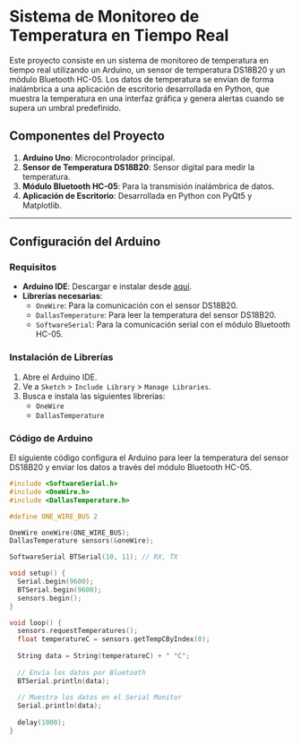 # Sistema de Monitoreo de Temperatura en Tiempo Real

Este proyecto consiste en un sistema de monitoreo de temperatura en tiempo real utilizando un Arduino, un sensor de temperatura DS18B20 y un módulo Bluetooth HC-05. Los datos de temperatura se envían de forma inalámbrica a una aplicación de escritorio desarrollada en Python, que muestra la temperatura en una interfaz gráfica y genera alertas cuando se supera un umbral predefinido.

## Componentes del Proyecto

1. **Arduino Uno**: Microcontrolador principal.
2. **Sensor de Temperatura DS18B20**: Sensor digital para medir la temperatura.
3. **Módulo Bluetooth HC-05**: Para la transmisión inalámbrica de datos.
4. **Aplicación de Escritorio**: Desarrollada en Python con PyQt5 y Matplotlib.

---

## Configuración del Arduino

### Requisitos
- **Arduino IDE**: Descargar e instalar desde [aquí](https://www.arduino.cc/en/software).
- **Librerías necesarias**:
  - `OneWire`: Para la comunicación con el sensor DS18B20.
  - `DallasTemperature`: Para leer la temperatura del sensor DS18B20.
  - `SoftwareSerial`: Para la comunicación serial con el módulo Bluetooth HC-05.

### Instalación de Librerías
1. Abre el Arduino IDE.
2. Ve a `Sketch` > `Include Library` > `Manage Libraries`.
3. Busca e instala las siguientes librerías:
   - `OneWire`
   - `DallasTemperature`

### Código de Arduino
El siguiente código configura el Arduino para leer la temperatura del sensor DS18B20 y enviar los datos a través del módulo Bluetooth HC-05.

```cpp
#include <SoftwareSerial.h>
#include <OneWire.h>
#include <DallasTemperature.h>

#define ONE_WIRE_BUS 2

OneWire oneWire(ONE_WIRE_BUS);
DallasTemperature sensors(&oneWire);

SoftwareSerial BTSerial(10, 11); // RX, TX

void setup() {
  Serial.begin(9600);
  BTSerial.begin(9600);
  sensors.begin();
}

void loop() {
  sensors.requestTemperatures();
  float temperatureC = sensors.getTempCByIndex(0);
  
  String data = String(temperatureC) + " °C";
  
  // Envía los datos por Bluetooth
  BTSerial.println(data);
  
  // Muestra los datos en el Serial Monitor
  Serial.println(data);
  
  delay(1000);
}
